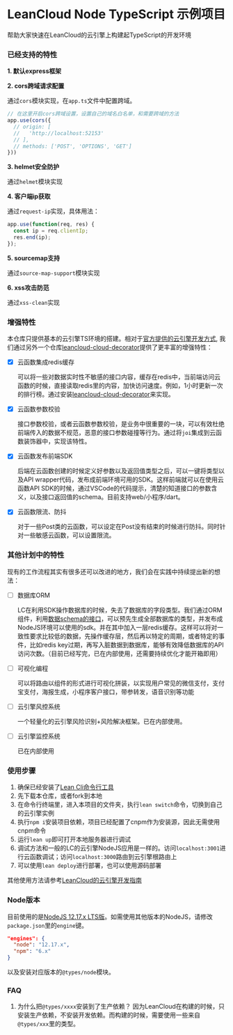 # LeanCloud Node TypeScript 示例项目

帮助大家快速在LeanCloud的云引擎上构建起TypeScript的开发环境



### 已经支持的特性 ###

**1. 默认express框架**

**2. cors跨域请求配置**

通过`cors`模块实现，在`app.ts`文件中配置跨域。

``` ts
// 在这里开启cors跨域设置，设置自己的域名白名单，和需要跨域的方法
app.use(cors({
  // origin: [
  //   'http://localhost:52153'
  // ],
  // methods: ['POST', 'OPTIONS', 'GET']
}))
```

**3. helmet安全防护**

通过`helmet`模块实现

**4. 客户端ip获取**

通过`request-ip`实现，具体用法：
``` ts
app.use(function(req, res) {
  const ip = req.clientIp;
  res.end(ip);
});
```
**5. sourcemap支持**

通过`source-map-support`模块实现

**6. xss攻击防范**

通过`xss-clean`实现



### 增强特性 ###

本仓库只提供基本的云引擎TS环境的搭建。相对于[官方提供的云引擎开发方式](https://leancloud.cn/docs/leanengine_cloudfunction_guide-node.html), 我们通过另外一个仓库[leancloud-cloud-decorator](https://github.com/paraself/leancloud-cloud-decorator)提供了更丰富的增强特性：

- [x] 云函数集成redis缓存

  可以将一些对数据实时性不敏感的接口内容，缓存在redis中，当前端访问云函数的时候，直接读取redis里的内容，加快访问速度。例如，1小时更新一次的排行榜。通过安装[leancloud-cloud-decorator](https://github.com/paraself/leancloud-cloud-decorator)来实现。

- [x] 云函数参数校验

  接口参数校验，或者云函数参数校验，是业务中很重要的一块，可以有效杜绝前端传入的数据不规范，恶意的接口参数碰撞等行为。通过将`joi`集成到云函数装饰器中，实现该特性。

- [x] 云函数发布前端SDK

  后端在云函数创建的时候定义好参数以及返回值类型之后，可以一键将类型以及API wrapper代码，发布成前端环境可用的SDK。这样前端就可以在使用云函数API SDK的时候，通过VSCode的代码提示，清楚的知道接口的参数含义，以及接口返回值的schema。目前支持web/小程序/dart。

- [x] 云函数限流、防抖

  对于一些Post类的云函数，可以设定在Post没有结束的时候进行防抖。同时针对一些敏感云函数，可以设置限流。



### 其他计划中的特性 ###

现有的工作流程其实有很多还可以改进的地方，我们会在实践中持续提出新的想法：

- [ ] 数据库ORM

  LC在利用SDK操作数据库的时候，失去了数据库的字段类型。我们通过ORM组件，利用[数据schema的接口](https://tab.leancloud.cn/docs/rest_api.html#hash-1422845360)，可以预先生成全部数据库的类型，并发布成NodeJS环境可以使用的sdk。并在其中加入一层redis缓存。这样可以将对一致性要求比较低的数据，先操作缓存层，然后再以特定的周期，或者特定的事件，比如redis key过期，再写入脏数据到数据库，能够有效降低数据库的API访问次数。（目前已经写完，已在内部使用，还需要持续优化才能开箱即用）

- [ ] 可视化编程

  可以将路由以组件的形式进行可视化拼装，以实现用户常见的微信支付，支付宝支付，海报生成，小程序客户接口，带参转发，语音识别等功能

- [ ] 云引擎风控系统

  一个轻量化的云引擎风险识别+风险解决框架。已在内部使用。

- [ ] 云引擎监控系统

  已在内部使用



### 使用步骤 ###

1. 确保已经安装了[Lean Cli命令行工具](https://leancloud.cn/docs/leanengine_cli.html)
2. 先下载本仓库，或者fork到本地
3. 在命令行终端里，进入本项目的文件夹，执行```lean switch```命令，切换到自己的云引擎实例
4. 执行```npm i```安装项目依赖，项目已经配置了cnpm作为安装源，因此无需使用cnpm命令
5. 运行```lean up```即可打开本地服务器进行调试
6. 调试方法和一般的LC的云引擎NodeJS应用是一样的。访问```localhost:3001```进行云函数调试；访问```localhost:3000```路由到云引擎根路由上
7. 可以使用`lean deploy`进行部署，也可以使用源码部署

其他使用方法请参考[LeanCloud的云引擎开发指南](https://leancloud.cn/docs/leanengine_quickstart.html)



### Node版本 ###

目前使用的是[NodeJS 12.17.x LTS版](https://nodejs.org/en/)。如需使用其他版本的NodeJS，请修改`package.json`里的`engine`键。
``` json
"engines": {
  "node": "12.17.x",
  "npm": "6.x"
}
```
以及安装对应版本的`@types/node`模块。

### FAQ ###
1. 为什么把`@types/xxxx`安装到了生产依赖？
因为LeanCloud在构建的时候，只安装生产依赖，不安装开发依赖。而构建的时候，需要使用一些来自`@types/xxx`里的类型。